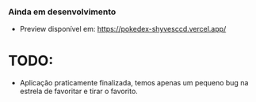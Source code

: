 ### Ainda em desenvolvimento

- Preview disponível em: https://pokedex-shyvesccd.vercel.app/

# TODO:

- Aplicação praticamente finalizada, temos apenas um pequeno bug na estrela de favoritar e tirar o favorito.
